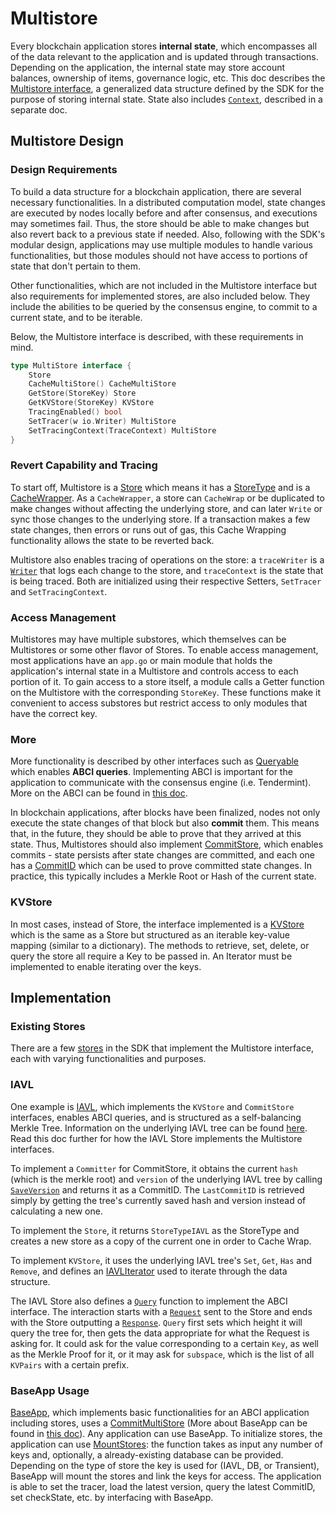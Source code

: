 # Multistore

Every blockchain application stores **internal state**, which encompasses all of the data relevant to the application and is updated through transactions. Depending on the application, the internal state may store account balances, ownership of items, governance logic, etc. This doc describes the [Multistore interface](https://github.com/cosmos/cosmos-sdk/blob/36dcd7b7ad94cf59a8471506e10b937507d1dfa5/store/types/store.go#L41-L66), a generalized data structure defined by the SDK for the purpose of storing internal state. State also includes [`Context`](https://github.com/cosmos/cosmos-sdk/blob/9a16e2675f392b083dd1074ff92ff1f9fbda750d/types/context.go#L29-L56), described in a separate doc. 

## Multistore Design
### Design Requirements 
To build a data structure for a blockchain application, there are several necessary functionalities. In a distributed computation model, state changes are executed by nodes locally before and after consensus, and executions may sometimes fail. Thus, the store should be able to make changes but also revert back to a previous state if needed. Also, following with the SDK's modular design, applications may use multiple modules to handle various functionalities, but those modules should not have access to portions of state that don't pertain to them.

Other functionalities, which are not included in the Multistore interface but also requirements for implemented stores, are also included below. They include the abilities to be queried by the consensus engine, to commit to a current state, and to be iterable. 

Below, the Multistore interface is described, with these requirements in mind.
```go
type MultiStore interface {
	Store
	CacheMultiStore() CacheMultiStore
	GetStore(StoreKey) Store
	GetKVStore(StoreKey) KVStore
	TracingEnabled() bool
	SetTracer(w io.Writer) MultiStore
	SetTracingContext(TraceContext) MultiStore
}
```

### Revert Capability and Tracing
To start off, Multistore is a [Store](https://github.com/cosmos/cosmos-sdk/blob/9a16e2675f392b083dd1074ff92ff1f9fbda750d/store/types/store.go#L12-L15) which means it has a [StoreType](https://github.com/cosmos/cosmos-sdk/blob/36dcd7b7ad94cf59a8471506e10b937507d1dfa5/store/types/store.go#L201-L209) and is a [CacheWrapper](https://github.com/cosmos/cosmos-sdk/blob/36dcd7b7ad94cf59a8471506e10b937507d1dfa5/store/types/store.go#L157-L178). As a `CacheWrapper`, a store can `CacheWrap` or be duplicated to make changes without affecting the underlying store, and can later `Write` or sync those changes to the underlying store. If a transaction makes a few state changes, then errors or runs out of gas, this Cache Wrapping functionality allows the state to be reverted back. 

Multistore also enables tracing of operations on the store: a `traceWriter` is a [`Writer`](https://golang.org/pkg/io/#Writer) that logs each change to the store, and `traceContext` is the state that is being traced. Both are initialized using their respective Setters, `SetTracer` and `SetTracingContext`.

### Access Management
Multistores may have multiple substores, which themselves can be Multistores or some other flavor of Stores. To enable access management, most applications have an `app.go` or main module that holds the application's internal state in a Multistore and controls access to each portion of it. To gain access to a store itself, a module calls a Getter function on the Multistore with the corresponding `StoreKey`. These functions make it convenient to access substores but restrict access to only modules that have the correct key.

### More
More functionality is described by other interfaces such as [Queryable](https://github.com/cosmos/cosmos-sdk/blob/36dcd7b7ad94cf59a8471506e10b937507d1dfa5/store/types/store.go#L30-L36) which enables **ABCI queries**. Implementing ABCI is important for the application to communicate with the consensus engine (i.e. Tendermint). More on the ABCI can be found in [this doc](https://tendermint.com/docs/spec/abci/).

In blockchain applications, after blocks have been finalized, nodes not only execute the state changes of that block but also **commit** them. This means that, in the future, they should be able to prove that they arrived at this state. Thus, Multistores should also implement [CommitStore](https://github.com/cosmos/cosmos-sdk/blob/36dcd7b7ad94cf59a8471506e10b937507d1dfa5/store/types/store.go#L17-L28), which enables commits - state persists after state changes are committed, and each one has a [CommitID](https://github.com/cosmos/cosmos-sdk/blob/36dcd7b7ad94cf59a8471506e10b937507d1dfa5/store/types/store.go#L180-L197) which can be used to prove committed state changes. In practice, this typically includes a Merkle Root or Hash of the current state.

### KVStore
In most cases, instead of Store, the interface implemented is a [KVStore](https://github.com/cosmos/cosmos-sdk/blob/5344e8d768f306c29eb5451177499bfe540a80e9/store/types/store.go#L103-L133) which is the same as a Store but structured as an iterable key-value mapping (similar to a dictionary). The methods to retrieve, set, delete, or query the store all require a Key to be passed in. An Iterator must be implemented to enable iterating over the keys.

## Implementation
### Existing Stores
There are a few [stores](https://github.com/cosmos/cosmos-sdk/tree/9a16e2675f392b083dd1074ff92ff1f9fbda750d/store) in the SDK that implement the Multistore interface, each with varying functionalities and purposes.

### IAVL 
One example is [IAVL](https://github.com/cosmos/cosmos-sdk/blob/master/store/iavl/store.go), which implements the `KVStore` and  `CommitStore` interfaces, enables ABCI queries, and is structured as a self-balancing Merkle Tree. Information on the underlying IAVL tree can be found [here](github.com/tendermint/iavl). Read this doc further for how the IAVL Store implements the Multistore interfaces.

To implement a `Committer` for CommitStore, it obtains the current `hash` (which is the merkle root) and `version` of the underlying IAVL tree by calling [`SaveVersion`](https://github.com/tendermint/iavl/blob/de0740903a67b624d887f9055d4c60175dcfa758/mutable_tree.go#L320-L364) and returns it as a CommitID. The `LastCommitID` is retrieved simply by getting the tree's currently saved hash and version instead of calculating a new one.

To implement the `Store`, it returns `StoreTypeIAVL` as the StoreType and creates a new store as a copy of the current one in order to Cache Wrap.

To implement `KVStore`, it uses the underlying IAVL tree's `Set`, `Get`, `Has` and `Remove`, and defines an [IAVLIterator](https://github.com/cosmos/cosmos-sdk/blob/f4a96fd6b65ff24d0ccfe55536a2c3d6abe3d3fa/store/iavl/store.go#L256-L283) used to iterate through the data structure.

The IAVL Store also defines a [`Query`](https://github.com/cosmos/cosmos-sdk/blob/f4a96fd6b65ff24d0ccfe55536a2c3d6abe3d3fa/store/iavl/store.go#L178-L252) function to implement the ABCI interface. The interaction starts with a [`Request`](https://github.com/tendermint/tendermint/blob/4514842a631059a4148026ebce0e46fdf628f875/abci/types/types.pb.go) sent to the Store and ends with the Store outputting a [`Response`](https://github.com/tendermint/tendermint/blob/4514842a631059a4148026ebce0e46fdf628f875/abci/types/types.pb.go). `Query` first sets which height it will query the tree for, then gets the data appropriate for what the Request is asking for. It could ask for the value corresponding to a certain `Key`, as well as the Merkle Proof for it, or it may ask for `subspace`, which is the list of all `KVPairs` with a certain prefix. 

### BaseApp Usage
[BaseApp](https://github.com/cosmos/cosmos-sdk/blob/master/baseapp/baseapp.go), which implements basic functionalities for an ABCI application including stores, uses a [CommitMultiStore](https://github.com/cosmos/cosmos-sdk/blob/36dcd7b7ad94cf59a8471506e10b937507d1dfa5/store/types/store.go#L74-L98) (More about BaseApp can be found in [this doc](https://cosmos.network/docs/concepts/baseapp.html#baseapp)). Any application can use BaseApp. To initialize stores, the application can use [MountStores](https://github.com/cosmos/cosmos-sdk/blob/5344e8d768f306c29eb5451177499bfe540a80e9/baseapp/baseapp.go#L134-L153): the function takes as input any number of keys and, optionally, a already-existing database can be provided. Depending on the type of store the key is used for (IAVL, DB, or Transient), BaseApp will mount the stores and link the keys for access. The application is able to set the tracer, load the latest version, query the latest CommitID, set checkState, etc. by interfacing with BaseApp.

